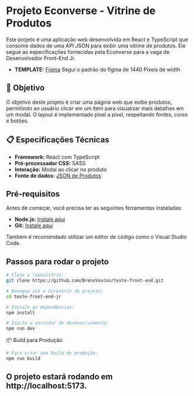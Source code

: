 # Projeto Econverse - Vitrine de Produtos

Este projeto é uma aplicação web desenvolvida em React e TypeScript que consome dados de uma API JSON para exibir uma vitrine de produtos. Ele segue as especificações fornecidas pela Econverse para a vaga de Desenvolvedor Front-End Jr.
- **TEMPLATE:** [Figma](https://www.figma.com/design/rWnzPeoxgynuNPsJjV0VmV/Teste-Front-End-Jr?node-id=1-1248&t=7uSIvhz4ciFkJ4X1-0) Segui o padrão do figma de 1440 Pixeis de width

## 🎯 Objetivo

O objetivo deste projeto é criar uma página web que exibe produtos, permitindo ao usuário clicar em um item para visualizar mais detalhes em um modal. O layout é implementado pixel a pixel, respeitando fontes, cores e botões.

## 📋 Especificações Técnicas

- **Framework:** React com TypeScript
- **Pré-processador CSS:** SASS
- **Interação:** Modal ao clicar no produto
- **Fonte de dados:** [JSON de Produtos](https://app.econverse.com.br/teste-front-end/junior/tecnologia/lista-produtos/produtos.json)

## Pré-requisitos

Antes de começar, você precisa ter as seguintes ferramentas instaladas:

- **Node.js:** [Instale aqui](https://nodejs.org/)
- **Git:** [Instale aqui](https://git-scm.com/)

Também é recomendado utilizar um editor de código como o Visual Studio Code.

## Passos para rodar o projeto

```bash
# Clone o repositório:
git clone https://github.com/BrenoVascon/teste-front-end.git
```

```bash
# Navegue até o diretório do projeto:
cd teste-front-end-jr
```

```bash
# Instale as dependências:
npm install
```

```bash
# Inicie o servidor de desenvolvimento:
npm run dev
```

📦 Build para Produção

```bash
# Para criar uma build de produção:
npm run build
```
## O projeto estará rodando em http://localhost:5173.
